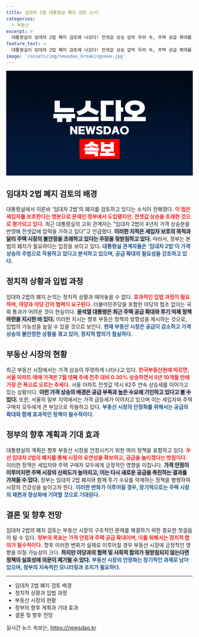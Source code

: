 ```yaml
---
title: 임대차 2법 대통령실 폐지 검토 소식!
categories:
  - 부동산
excerpt: >
  대통령실이 임대차 2법 폐지 검토에 나섰다! 전셋값 상승 압박 우려 속, 주택 공급 확대를 위한 새로운 정책 전환이 필요하다는 목소리가 커지고 있다. 서울 아파트 가격 급등, 과연 이 변화가 부동산 시장에 어떤 영향을 미칠까?
feature_text: >
  대통령실이 임대차 2법 폐지 검토에 나섰다! 전셋값 상승 압박 우려 속, 주택 공급 확대를 위한 새로운 정책 전환이 필요하다는 목소리가 커지고 있다. 서울 아파트 가격 급등, 과연 이 변화가 부동산 시장에 어떤 영향을 미칠까?
image: '/assets/img/newsdao_breakingnews.jpg'
---
```


<p><img src="/assets/img/newsdao_breakingnews.jpg" alt="bookingtag 속보" /></p>

<h2 data-ke-size="size26">임대차 2법 폐지 검토의 배경</h2>

<p data-ke-size="size16"></p> 

<p>대통령실에서 이른바 '임대차 2법'의 폐지를 검토하고 있다는 소식이 전해졌다. <b><span style="color: #ee2323;">이 법은 세입자를 보호한다는 명분으로 문재인 정부에서 도입됐지만, 전셋값 상승을 초래한 것으로 평가되고 있다.</span></b> 최근 대통령실의 고위 관계자는 "임대차 2법이 4년치 가격 상승분을 반영해 전셋값에 압력을 가하고 있다"고 언급했다. <b><span style="background-color: #21538527;">이러한 지적은 세입자 보호의 목적과 달리 주택 시장의 불안정을 초래하고 있다는 주장을 뒷받침하고 있다.</span></b> 따라서, 정부는 본 법의 폐지가 필요하다는 입장을 보이고 있다. <b><span style="color: #1a5490;">대통령실 관계자들은 '임대차 2법'이 가격 상승의 주범으로 작용하고 있다고 분석하고 있으며, 공급 확대의 필요성을 강조하고 있다.</span></b></p>

<p data-ke-size="size16"></p>

<h2 data-ke-size="size26">정치적 상황과 입법 과정</h2>

<p data-ke-size="size16"></p> 

<p>임대차 2법의 폐지 논의는 정치적 상황과 떼어놓을 수 없다. <b><span style="color: #ee2323;">효과적인 입법 과정이 필요하며, 여당과 야당 간의 협력이 요구된다.</span></b> 더불어민주당을 포함한 야당의 협조 없이는 국회 통과가 어려운 것이 현실이다. <b><span style="background-color: #21538527;">윤석열 대통령은 최근 주택 공급 확대와 투기 억제 정책 마련을 지시한 바 있다.</span></b> 이러한 지시는 향후 부동산 정책의 방향성을 제시하는 것으로, 입법의 가능성을 높일 수 있을 것으로 보인다. <b><span style="color: #1a5490;">현재 부동산 시장은 공급이 감소하고 가격 상승의 불안정한 상황을 겪고 있어, 정치적 합의가 절실하다.</span></b></p>

<p data-ke-size="size16"></p>

<h2 data-ke-size="size26">부동산 시장의 현황</h2>

<p data-ke-size="size16"></p> 

<p>최근 부동산 시장에서는 가격 상승이 뚜렷하게 나타나고 있다. <b><span style="color: #ee2323;">한국부동산원에 따르면, 서울 아파트 매매 가격은 7월 넷째 주에 전주 대비 0.30% 상승하면서 5년 10개월 만에 가장 큰 폭으로 오르는 추세다.</span></b> 서울 아파트 전셋값 역시 62주 연속 상승세를 이어가고 있는 상황이다. <b><span style="background-color: #21538527;">이런 가격 상승의 배경은 공급 부족과 높은 수요에 기인하고 있다고 볼 수 있다.</span></b> 또한, 서울의 일부 지역에서는 가격 급등세가 이어지고 있으며 이는 세입자와 주택 구매자 모두에게 큰 부담으로 작용하고 있다. <b><span style="color: #1a5490;">부동산 시장의 안정화를 위해서는 공급의 확대와 함께 효과적인 정책이 필수적이다.</span></b></p>

<p data-ke-size="size16"></p>

<h2 data-ke-size="size26">정부의 향후 계획과 기대 효과</h2>

<p data-ke-size="size16"></p> 

<p>대통령실의 계획은 향후 부동산 시장을 안정시키기 위한 여러 정책을 포함하고 있다. <b><span style="color: #ee2323;">우선 임대차 2법의 폐지를 통해 시장의 유연성을 확보하고, 공급을 늘리겠다는 방침이다.</span></b> 이러한 정책은 세입자와 주택 구매자 모두에게 긍정적인 영향을 미칩니다. <b><span style="background-color: #21538527;">가격 안정이 이루어지면 주택 시장의 신뢰도가 높아지고, 이는 다시 새로운 공급을 촉진하는 결과를 가져올 수 있다.</span></b> 정부는 임대차 2법 폐지와 함께 투기 수요를 억제하는 정책을 병행하여 시장의 건강성을 높이고자 한다. <b><span style="color: #1a5490;">이러한 변화가 이루어질 경우, 장기적으로는 주택 시장의 재편과 정상화에 기여할 것으로 기대된다.</span></b></p>

<p data-ke-size="size16"></p>

<h2 data-ke-size="size26">결론 및 향후 전망</h2>

<p data-ke-size="size16"></p> 

<p>임대차 2법의 폐지 검토는 부동산 시장의 구조적인 문제를 해결하기 위한 중요한 첫걸음이 될 수 있다. <b><span style="color: #ee2323;">정부의 목표는 가격 안정과 주택 공급 확대이며, 이를 위해서는 정치적 합의가 필수적이다.</span></b> 향후 이러한 변화가 실제로 이루어질 경우 부동산 시장에 긍정적인 영향을 미칠 가능성이 크다. <b><span style="background-color: #21538527;">하지만 야당과의 협력 및 사회적 합의가 뒷받침되지 않는다면 정책의 실효성에 의문이 제기될 수 있다.</span></b> <b><span style="color: #1a5490;">부동산 시장의 안정화는 장기적인 과제로 남아 있으며, 정부의 지속적인 모니터링과 조치가 필요하다.</span></b></p>

<p data-ke-size="size16"></p>

<hr style="height:1px;border:none;color:#333;background-color:#333;" />

<ul>
    <li>임대차 2법 폐지 검토 배경</li>
    <li>정치적 상황과 입법 과정</li>
    <li>부동산 시장의 현황</li>
    <li>정부의 향후 계획과 기대 효과</li>
    <li>결론 및 향후 전망</li>
</ul>
실시간 뉴스 속보는, <a href="https://newsdao.kr" rel="dofollow">https://newsdao.kr</a>


